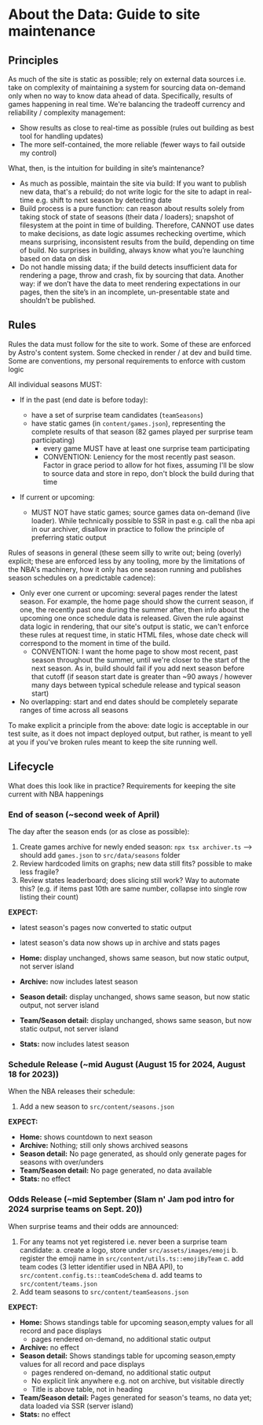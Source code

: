 # About the Data: Guide to site maintenance

## Principles

As much of the site is static as possible; rely on external data sources i.e. take on complexity of maintaining a system for sourcing data on-demand only when no way to know data ahead of data. Specifically, results of games happening in real time. We're balancing the tradeoff currency and reliability / complexity management:

- Show results as close to real-time as possible (rules out building as best tool for handling updates)
- The more self-contained, the more reliable (fewer ways to fail outside my control)

What, then, is the intuition for building in site’s maintenance?

- As much as possible, maintain the site via build: If you want to publish new data, that's a rebuild; do not write logic for the site to adapt in real-time e.g. shift to next season by detecting date
- Build process is a pure function: can reason about results solely from taking stock of state of seasons (their data / loaders); snapshot of filesystem at the point in time of building. Therefore, CANNOT use dates to make decisions, as date logic assumes rechecking overtime, which means surprising, inconsistent results from the build, depending on time of build. No surprises in building, always know what you’re launching based on data on disk
- Do not handle missing data; if the build detects insufficient data for rendering a page, throw and crash, fix by sourcing that data. Another way: if we don’t have the data to meet rendering expectations in our pages, then the site’s in an incomplete, un-presentable state and shouldn’t be published.

## Rules

Rules the data must follow for the site to work. Some of these are enforced by Astro's content system. Some checked
in render / at dev and build time. Some are conventions, my personal requirements to enforce with custom logic

All individual seasons MUST:

- If in the past (end date is before today):

  - have a set of surprise team candidates (`teamSeasons`)
  - have static games (in `content/games.json`), representing the complete results of that season (82 games played per surprise team participating)
    - every game MUST have at least one surprise team participating
    - CONVENTION: Leniency for the most recently past season. Factor in grace period to allow for hot fixes, assuming I'll be slow to source data and store in repo, don't block the build during that time

- If current or upcoming:

  - MUST NOT have static games; source games data on-demand (live loader). While technically possible to SSR in past e.g. call the nba api in our archiver, disallow in practice
    to follow the principle of preferring static output

Rules of seasons in general (these seem silly to write out; being (overly) explicit; these are enforced less by any tooling, more by the limitations
of the NBA's machinery, how it only has one season running and publishes season schedules on a predictable cadence):

- Only ever one current or upcoming: several pages render the latest season. For example, the home page should show
  the current season, if one, the recently past one during the summer after, then info about the upcoming one once schedule
  data is released. Given the rule against data logic in rendering, that our site's output is static, we can't enforce these rules
  at request time, in static HTML files, whose date check will correspond to the moment in time of the build.
  - CONVENTION: I want the home page to show most recent, past season throughout the summer, until
    we're closer to the start of the next season. As in, build should fail if you add next season before that cutoff (if
    season start date is greater than ~90 aways / however many days between typical schedule release and typical season
    start)
- No overlapping: start and end dates should be completely separate ranges of time across all seasons

To make explicit a principle from the above: date logic is acceptable in our test suite, as it does not impact deployed output, but rather, is meant to yell
at you if you've broken rules meant to keep the site running well.

## Lifecycle

What does this look like in practice? Requirements for keeping the site current with NBA happenings

### End of season (~second week of April)

The day after the season ends (or as close as possible):

1. Create games archive for newly ended season: `npx tsx archiver.ts` --> should add `games.json` to `src/data/seasons` folder
2. Review hardcoded limits on graphs; new data still fits? possible to make less fragile?
3. Review states leaderboard; does slicing still work? Way to automate this? (e.g. if items past 10th are same number, collapse into single row listing their count)

**EXPECT:**

- latest season's pages now converted to static output
- latest season's data now shows up in archive and stats pages

- **Home:** display unchanged, shows same season, but now static output, not server island
- **Archive:** now includes latest season
- **Season detail:** display unchanged, shows same season, but now static output, not server island
- **Team/Season detail:** display unchanged, shows same season, but now static output, not server island
- **Stats:** now includes latest season

### Schedule Release (~mid August (August 15 for 2024, August 18 for 2023))

When the NBA releases their schedule:

1. Add a new season to `src/content/seasons.json`

**EXPECT:**

- **Home:** shows countdown to next season
- **Archive:** Nothing; still only shows archived seasons
- **Season detail:** No page generated, as should only generate pages for seasons with over/unders
- **Team/Season detail:** No page generated, no data available
- **Stats:** no effect

### Odds Release (~mid September (Slam n' Jam pod intro for 2024 surprise teams on Sept. 20))

When surprise teams and their odds are announced:

1. For any teams not yet registered i.e. never been a surprise team candidate:
   a. create a logo, store under `src/assets/images/emoji`
   b. register the emoji name in `src/content/utils.ts::emojiByTeam`
   c. add team codes (3 letter identifier used in NBA API), to `src/content.config.ts::teamCodeSchema`
   d. add teams to `src/content/teams.json`
2. Add team seasons to `src/content/teamSeasons.json`

**EXPECT:**

- **Home:** Shows standings table for upcoming season,empty values for all record and pace displays
  - pages rendered on-demand, no additional static output
- **Archive:** no effect
- **Season detail:** Shows standings table for upcoming season,empty values for all record and pace displays
  - pages rendered on-demand, no additional static output
  - No explicit link anywhere e.g. not on archive, but visitable directly
  - Title is above table, not in heading
- **Team/Season detail:** Pages generated for season's teams, no data yet; data loaded via SSR (server island)
- **Stats:** no effect
